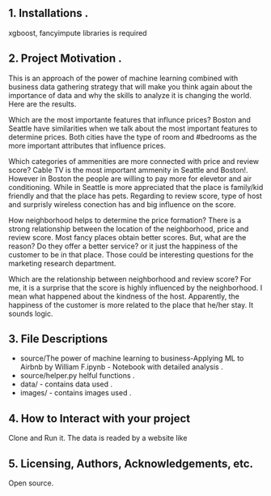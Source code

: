 ## 1. Installations . 
xgboost, fancyimpute libraries is required 

## 2. Project Motivation . 

This is an approach of the power of machine learning combined with business data gathering strategy that will make you think again about   the importance of data and why the skills to analyze it is changing the world. Here are the results. 

Which are the most importante features that influnce prices? Boston and Seattle have similarities when we talk about the most important features to determine prices. Both cities have the type of room and #bedrooms as the more important attributes that influence prices.

Which categories of ammenities are more connected with price and review score?
Cable TV is the most important ammenity in Seattle and Boston!. However in Boston the people are willing to pay more for elevetor and air conditioning. While in Seattle is more appreciated that the place is family/kid friendly and that the place has pets.
Regarding to review score, type of host and surprisly wireless conection has and big influence on the score.

How neighborhood helps to determine the price formation?
There is a strong relationship between the location of the neighborhood, price and review score. Most fancy places obtain better scores. But, what are the reason? Do they offer a better service? or it just the happiness of the customer to be in that place. Those could be interesting questions for the marketing research department.

Which are the relationship between neighborhood and review score?
For me, it is a surprise that the score is highly influenced by the neighborhood. I mean what happened about the kindness of the host. Apparently, the happiness of the customer is more related to the place that he/her stay. It sounds logic.

## 3. File Descriptions
- source/The power of machine learning to business-Applying ML to Airbnb by William F.ipynb - Notebook with detailed analysis . 
- source/helper.py helful functions . 
- data/ - contains data used . 
- images/ - contains images used . 

## 4. How to Interact with your project
Clone and Run it. The data is readed by a website like

## 5. Licensing, Authors, Acknowledgements, etc.
Open source.
